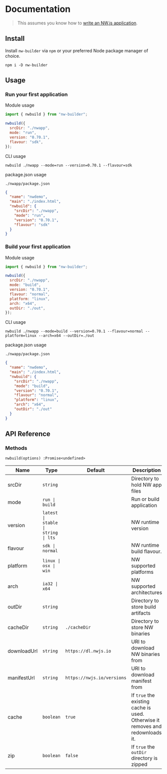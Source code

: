 # Documentation

> This assumes you know how to [write an NW.js application](https://nwjs.readthedocs.io/en/latest/For%20Users/Getting%20Started/).

## Install

Install `nw-builder` via `npm` or your preferred Node package manager of choice.

```shell
npm i -D nw-builder
```

## Usage

### Run your first application

Module usage

```javascript
import { nwbuild } from "nw-builder";

nwbuild({
  srcDir: "./nwapp",
  mode: "run",
  version: "0.70.1",
  flavour: "sdk",
});
```

CLI usage

```shell
nwbuild ./nwapp --mode=run --version=0.70.1 --flavour=sdk
```

package.json usage

`./nwapp/package.json`

```json
{
  "name": "nwdemo",
  "main": "./index.html",
  "nwbuild": {
    "srcDir": "./nwapp",
    "mode": "run",
    "version": "0.70.1",
    "flavour": "sdk"
  }
}
```

### Build your first application

Module usage

```javascript
import { nwbuild } from "nw-builder";

nwbuild({
  srcDir: "./nwapp",
  mode: "build",
  version: "0.70.1",
  flavour: "normal",
  platform: "linux",
  arch: "x64",
  outDir: "./out",
});
```

CLI usage

```shell
nwbuild ./nwapp --mode=build --version=0.70.1 --flavour=normal --platform=linux --arch=x64 --outDir=./out
```

package.json usage

`./nwapp/package.json`

```json
{
  "name": "nwdemo",
  "main": "./index.html",
  "nwbuild": {
    "srcDir": "./nwapp",
    "mode": "build",
    "version": "0.70.1",
    "flavour": "normal",
    "platform": "linux",
    "arch": "x64",
    "outDir": "./out"
  }
}
```

## API Reference

### Methods

`nwbuild(options) :Promise<undefined>`

| Name        | Type                         | Default                    | Description                                                                    |
| ----------- | ---------------------------- | -------------------------- | ------------------------------------------------------------------------------ |
| srcDir      | `string`                     |                            | Directory to hold NW app files                                                 |
| mode        | `run \| build`               |                            | Run or build application                                                       |
| version     | `latest \| stable \| string \| lts` |                            | NW runtime version                                                             |
| flavour     | `sdk \| normal`              |                            | NW runtime build flavour.                                                      |
| platform    | `linux \| osx \| win`        |                            | NW supported platforms                                                         |
| arch        | `ia32 \| x64`                |                            | NW supported architectures                                                     |
| outDir      | `string`                     |                            | Directory to store build artifacts                                             |
| cacheDir    | `string`                     | `./cacheDir`               | Directory to store NW binaries                                                 |
| downloadUrl | `string`                     | `https://dl.nwjs.io`       | URI to download NW binaries from                                               |
| manifestUrl | `string`                     | `https://nwjs.io/versions` | URI to download manifest from                                                  |
| cache       | `boolean`                    | `true`                     | If `true` the existing cache is used. Otherwise it removes and redownloads it. |
| zip         | `boolean`                    | `false`                    | If `true` the `outDir` directory is zipped                                     |
